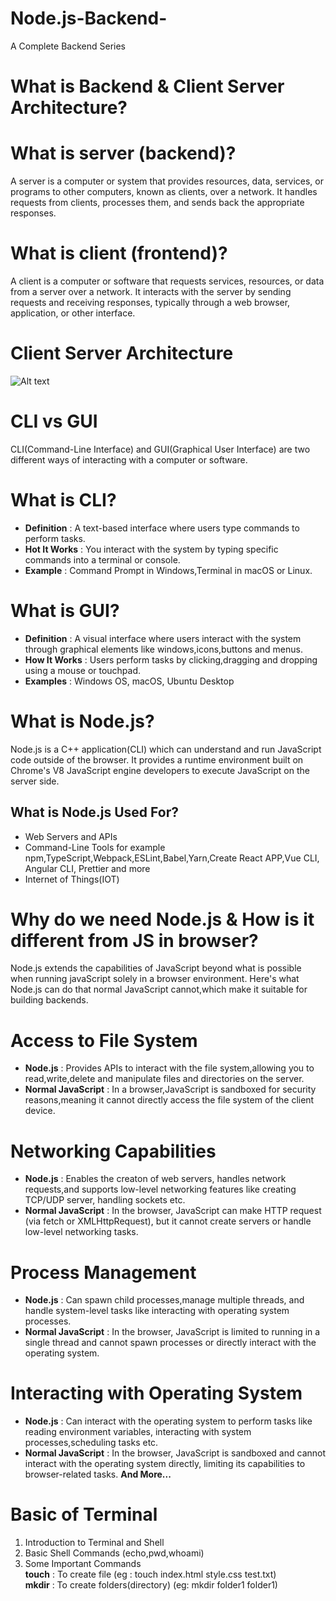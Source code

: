 # Node.js-Backend-
A Complete Backend Series
# What is Backend & Client Server Architecture?
# What is server (backend)?
A server is a computer or system that provides resources, data, services, or programs to other computers, known as clients, over a network. It handles requests from clients, processes them, and sends back the appropriate responses.
# What is client (frontend)?
A client is a computer or software that requests services, resources, or data from a server over a network. It interacts with the server by sending requests and receiving responses, typically through a web browser, application, or other interface.
# Client Server Architecture
![Alt text](https://www.scaler.com/topics/images/client-server-architecture.webp)

# CLI vs GUI
CLI(Command-Line Interface) and GUI(Graphical User Interface) are two different ways of interacting with a computer or software.
# What is CLI?
* **Definition** : A text-based interface where users type commands to perform tasks.
* **Hot It Works** : You interact with the system by typing specific commands into a terminal or 
  console.
* **Example** : Command Prompt in Windows,Terminal in macOS or Linux.
# What is GUI?
* **Definition** : A visual interface where users interact with the system through graphical elements like windows,icons,buttons and menus.
* **How It Works** : Users perform tasks by clicking,dragging and dropping using a mouse or touchpad.
* **Examples** : Windows OS, macOS, Ubuntu Desktop
# What is Node.js?
Node.js is a C++ application(CLI) which can understand and run JavaScript code outside  of the browser. It provides a runtime environment built on Chrome's V8 JavaScript engine developers to execute JavaScript on the server side.
## What is Node.js Used For?
* Web Servers and APIs
* Command-Line Tools for example npm,TypeScript,Webpack,ESLint,Babel,Yarn,Create React APP,Vue CLI, Angular CLI, Prettier and more
* Internet of Things(IOT)
# Why do we need Node.js & How is it different from JS in browser?
Node.js extends the capabilities of JavaScript beyond what is possible when running javaScript solely in a browser environment. Here's what Node.js can do that normal JavaScript cannot,which make it suitable for building backends.
# Access to File System
* **Node.js** : Provides APIs to interact with the file system,allowing you to read,write,delete and manipulate files and directories on the server.
* **Normal JavaScript** : In a browser,JavaScript is sandboxed for security reasons,meaning it cannot directly access the file system of the client device.
# Networking Capabilities
* **Node.js** : Enables the creaton of web servers, handles network requests,and supports low-level networking features like creating TCP/UDP server, handling sockets etc.
* **Normal JavaScript** : In the browser, JavaScript can make HTTP request (via fetch or XMLHttpRequest), but it cannot create servers or handle low-level networking tasks.
# Process Management
* **Node.js** : Can spawn child processes,manage multiple threads, and handle system-level tasks like interacting with operating system processes.
* **Normal JavaScript** : In the browser, JavaScript is limited to running in a single thread and cannot spawn processes or directly interact with the operating system.
# Interacting with Operating System
* **Node.js** : Can interact with the operating system to perform tasks like reading environment variables, interacting with system processes,scheduling tasks etc.
* **Normal JavaScript** : In the browser, JavaScript is sandboxed and cannot interact with the operating system directly, limiting its capabilities to browser-related tasks.
**And More...**
# Basic of Terminal
1. Introduction to Terminal and Shell
2. Basic Shell Commands (echo,pwd,whoami)
3. Some Important Commands<br>
   **touch** : To create file (eg : touch index.html style.css test.txt)<br>
   **mkdir** : To create folders(directory) (eg: mkdir folder1 folder1)<br>
   
